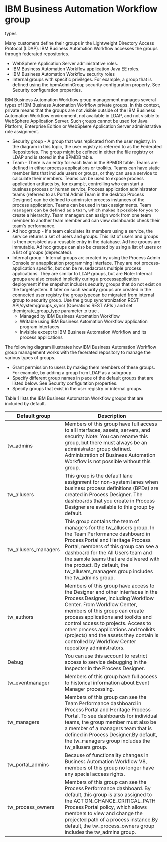 # IBM Business Automation Workflow group
types

Many customers define their groups in the Lightweight Directory
Access Protocol (LDAP). IBM Business Automation Workflow accesses
the groups through federated repositories.

- WebSphere
Application Server administrative
roles.
- IBM Business Automation Workflow application
Java EE roles.
- IBM Business Automation Workflow security
roles
- Internal groups with specific privileges. For example, a group
that is defined using the bpmAdminGroup security
configuration property. See Security configuration properties.

IBM Business Automation Workflow group
management manages several types of IBM Business Automation Workflow private
groups. In this context, private means that the groups are
not visible outside of the IBM Business Automation Workflow environment,
not available in LDAP, and not visible to WebSphere
Application Server. Such groups
cannot be used for Java Platform, Enterprise Edition or WebSphere
Application Server administrative
role assignment.

- Security group - A group that was replicated from the user registry.
In the diagram in this topic, the user registry is referred to as
the Federated Repositories. The group might be defined in either the
file registry or LDAP and is stored in the BPMDB table.
- Team - There is an entry for each team in the BPMDB table. Teams are defined in
either process applications or toolkits. Teams can have static member lists that include users or
groups, or they can use a service to calculate their members. Teams can be used to expose process
application artifacts by, for example, controlling who can start a business process or human
service. Process application administrator teams
(referred to as Portal Admin Team in the desktop Process Designer) can be defined to administer process
instances of the process application. Teams can be used in task assignments. Team managers can
be defined as a team, which makes it possible for you to create a hierarchy. Team managers can
assign work from one team member to another team member and can view dashboards check their team's
performance.
- Ad hoc group - If a team calculates its members using a service,
the service returns a set of users and groups. This list of users
and groups is then persisted as a reusable entry in the database.
Ad hoc groups are immutable. Ad hoc groups can also be created by
using a list of users or a list of groups (deprecated).
- Internal group - Internal groups are created by using the Process Admin Console or anapplication programming interface. They are not process-application specific, but can be reusedacross multiple process applications. They are similar to LDAP groups, but are Note: Internal groups are also created implicitly during a processapplication deployment if the snapshot includes security groups that do not exist on the targetsystem. If later on such security groups are created in the connected user registry the group typecan be migrated from internal group to security group. Use the group synchronization REST API/system/groups\_sync/ (Operations REST APIs ) and set themigrate\_group\_type parameter to true .
    - Managed by IBM Business Automation Workflow
    - Writable using IBM Business Automation Workflow application program
interfaces
    - Invisible except to IBM Business Automation Workflow and its process
applications

The following diagram illustrates how IBM Business Automation Workflow group
management works with the federated repository to manage the various
types of groups.

- Grant permission to users by making them members of these groups.
For example, by adding a group from LDAP as a subgroup.
- Specify different group names in place of the default groups that
are listed below. See Security configuration properties.
- Specify groups that exist in the user registry or internal groups.

Table 1 lists the IBM Business Automation Workflow groups
that are included by default.

| Default group        | Description                                                                                                                                                                                                                                                                                                                                                                                              |
|----------------------|----------------------------------------------------------------------------------------------------------------------------------------------------------------------------------------------------------------------------------------------------------------------------------------------------------------------------------------------------------------------------------------------------------|
| tw\_admins            | Members of this group have full access to all interfaces, assets, servers, and security. Note: You can rename this group, but there must always be an administrator group defined. Administration of Business Automation Workflow is not possible without this group.                                                                                                                                    |
| tw\_allusers          | This group is the default lane assignment for non-system lanes when business process definitions (BPDs) are created in Process Designer. The dashboards that you create in Process Designer are available to this group by default.                                                                                                                                                                      |
| tw\_allusers\_managers | This group contains the team of managers for the tw\_allusers group. In the Team Performance dashboard in Process Portal and Heritage Process Portal, members of this group can see a dashboard for the All Users team and the sample teams that are delivered with the product. By default, the tw\_allusers\_managers group includes the tw\_admins group.                                                 |
| tw\_authors           | Members of this group have access to the Designer and other interfaces in the Process Designer, including Workflow Center. From Workflow Center, members of this group can create process applications and toolkits and control access to projects. Access to other process applications and toolkits (projects) and the assets they contain is controlled by Workflow Center repository administrators. |
| Debug                | You can use this account to restrict access to service debugging in the Inspector in the Process Designer.                                                                                                                                                                                                                                                                                               |
| tw\_eventmanager      | Members of this group have full access to historical information about Event Manager processing.                                                                                                                                                                                                                                                                                                         |
| tw\_managers          | Members of this group can see the Team Performance dashboard in Process Portal and Heritage Process Portal. To see dashboards for individual teams, the group member must also be a member of a managers team that is defined in Process Designer.By default, the tw\_managers group includes the tw\_allusers group.                                                                                      |
| tw\_portal\_admins     | Because of functionality changes in Business Automation Workflow V8, members of this group no longer have any special access rights.                                                                                                                                                                                                                                                                     |
| tw\_process\_owners    | Members of this group can see the Process Performance dashboard. By default, this group is also assigned to the ACTION\_CHANGE\_CRITICAL\_PATH Process Portal policy, which allows members to view and change the projected path of a process instance.By default, the tw\_process\_owners group includes the tw\_admins group.                                                                                |